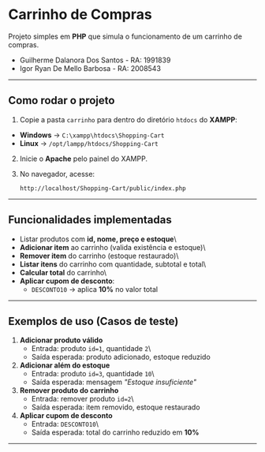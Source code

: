 # Carrinho de Compras

Projeto simples em **PHP** que simula o funcionamento de um carrinho de
compras.

- Guilherme Dalanora Dos Santos - RA: 1991839
- Igor Ryan De Mello Barbosa - RA: 2008543

------------------------------------------------------------------------

## Como rodar o projeto

1.  Copie a pasta `carrinho` para dentro do diretório `htdocs` do
    **XAMPP**:

   - **Windows** → `C:\xampp\htdocs\Shopping-Cart`  
   - **Linux** → `/opt/lampp/htdocs/Shopping-Cart`

2.  Inicie o **Apache** pelo painel do XAMPP.

3.  No navegador, acesse:

        http://localhost/Shopping-Cart/public/index.php

------------------------------------------------------------------------

## Funcionalidades implementadas

- Listar produtos com **id, nome, preço e estoque**\
- **Adicionar item** ao carrinho (valida existência e estoque)\
- **Remover item** do carrinho (estoque restaurado)\
- **Listar itens** do carrinho com quantidade, subtotal e total\
- **Calcular total** do carrinho\
- **Aplicar cupom de desconto**:
    -   `DESCONTO10` → aplica **10%** no valor total

------------------------------------------------------------------------

## Exemplos de uso (Casos de teste)

1.  **Adicionar produto válido**
    -   Entrada: produto `id=1`, quantidade `2`\
    -   Saída esperada: produto adicionado, estoque reduzido
2.  **Adicionar além do estoque**
    -   Entrada: produto `id=3`, quantidade `10`\
    -   Saída esperada: mensagem *"Estoque insuficiente"*
3.  **Remover produto do carrinho**
    -   Entrada: remover produto `id=2`\
    -   Saída esperada: item removido, estoque restaurado
4.  **Aplicar cupom de desconto**
    -   Entrada: `DESCONTO10`\
    -   Saída esperada: total do carrinho reduzido em **10%**

------------------------------------------------------------------------

